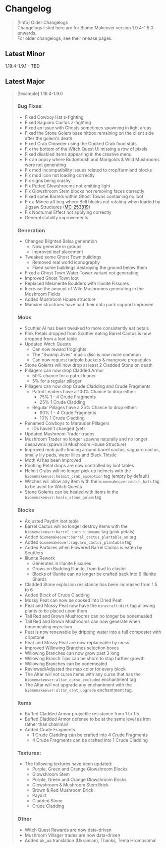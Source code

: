 # Changelog

> [!Info] Older Changelogs  
> Changelogs listed here are for Biome Makeover version 1.9.4-1.9.0 onwards.   
> For older changelogs, see their release pages.

## Latest Minor
1.19.4-1.9.1 - TBD

## Latest Major
> [!example] 1.19.4-1.9.0
> ### Bug Fixes
>- Fixed Cowboy Hat z-fighting
>- Fixed Saguaro Cactus z-fighting
>- Fixed an issue with Ghosts sometimes spawning in light areas
>- Fixed the Stone Golem base hitbox remaining on the client side after the golem's death
>- Fixed Crab Chowder using the Cooked Crab food stats
>- Fix the bottom of the Witch Quest UI missing a row of pixels
>- Fixed disabled items appearing in the creative menu
>- Fix an oopsy where Buttonbush and Marigolds & Wild Mushrooms were not generating
>- Fix mod incompatibility issues related to crop/farmland blocks
>- Fix mod icon not loading correctly
>- Fix signs being crashy
>- Fix Potted Glowshrooms not emitting light
>- Fix Glowshroom Stem blocks not removing faces correctly
>- Fixed some Barrels within Ghost Towns containing no loot
>- Fix a Minecraft bug where Bell blocks not rotating when loaded by Jigsaw Structures ([MC-253819](https://bugs.mojang.com/browse/MC-253819))
>- Fix Nocturnal Effect not applying correctly
>- General stability improvements
>
>### Generation
>- Changed Blighted Balsa generation
> 	- Now generate in groups
> 	- Improved leaf placement
>- Tweaked some Ghost Town buildings
> 	- Removed real world iconography
> 	- Fixed some buildings destroying the ground below them
>- Fixed a Ghost Town Water Tower variant not generating
>- Improved Ghost Town loot
>- Replaced Mesmerite Boulders with Illunite Fissures
>- Increase the amount of Wild Mushrooms generating in the Mushroom Fields
>- Added Mushroom House structure
>- Mansion structures have had their data pack support improved
>
>### Mobs
>- Scuttler AI has been tweaked to more consistently eat petals
>- Pink Petals dropped from Scuttler eating Barrel Cactus is now dropped from a loot table
>- Updated Witch Quests
> 	- Can now reward froglights
> 	- The "Swamp Jives" music disc is now more common
> 	- Can now request tadpole buckets & mangrove propagules
>- Stone Golems will now drop at least 2 Cladded Stone on death
>- Pillagers can now drop Cladded Armor
> 	- 50% chance for a patrol leader
> 	- 5% for a regular pillager
>- Pillagers can now drop Crude Cladding and Crude Fragments
> 	- Patrol Leaders have a 100% Chance to drop either:
> 		- 75% 1 - 4 Crude Fragments
> 		- 25% 1 Crude Cladding
> 	- Regular Pillages have a 25% Chance to drop either:
> 		- 90% 1 - 4 Crude Fragments
> 		- 10% 1 Crude Cladding
>- Renamed Cowboys to Marauder Pillagers
> 	- IDs haven't changed (yet)
>- Updated Mushroom Trader trades
>- Mushroom Trader no longer spawns naturally and no longer despawns (spawn in Mushroom House Structure)
>- Improved mob path-finding around barrel cactus, saguaro cactus, smally lily pads, water lilies and Black Thistle
>- Moth AI has been improved
>- Rootling Petal drops are now controlled by loot tables
>- Helmit Crabs will no longer pick up helmets with the `biomemakeover:helmit_crab_exception` tag (empty by default)
>- Witches will allow any item with the `biomemakeover:witch_hats` tag to be used for Witch Quests
>- Stone Golems can be healed with items in the `biomemakeover:heals_stone_golem` tag
>
>### Blocks
>- Adjusted Paydirt loot table
>- Barrel Cactus will no longer destroy items with the `biomemakeover:barrel_cactus_immune` tag (pink petals)
>- Added `biomemakeover:barrel_cactus_plantable_on` tag
>- Added `biomemakeover:saguaro_cactus_plantable` tag
>- Added Particles when Flowered Barrel Cactus is eaten by Scuttlers 
>- Illunite Rework
>	- Generates in Illunite Fissures
>	- Grows on Budding Illunite, from bud to cluster
>	- Blocks of Illunite can no longer be crafted back into 9 Illunite Shards
>- Cladded Stone explosion resistance has been increased from 1.5 to 6
>- Added Block of Crude Cladding
>- Mossy Peat can now be cooked into Dried Peat
>- Peat and Mossy Peat now have the `minecraft:dirt` tag allowing plants to be placed upon them
>- Tall Red and Brown Mushrooms can no longer be bonemealed
>- Tall Red and Brown Mushrooms can now generate when bonemealing mycelium
>- Peat is now renewable by dripping water into a full composter with dripstone
>- Peat and Mossy Peat are now replaceable by moss
>- Improved Willowing Branches selection boxes
>- Willowing Branches can now grow past 3 long
>- Willowing Branch Tips can be shorn to stop further growth
>- Willowing Branches can be bonemealed
>- Reviewed/Adjusted the map color for every block
>- The Altar will not curse items with any curse that has the `biomemakeover:altar_curse_excluded` enchantment tag
>- The Altar will not upgrade any enchantment with the `biomemakeover:altar_cant_upgrade` enchantment tag.
>
>### Items  
>- Buffed Cladded Armor projectile resistance from 1 to 1.5
>- Buffed Cladded Armor defense to be at the same level as iron rather than chainmail
>- Added Crude Fragments
>	- 1 Crude Cladding can be crafted into 4 Crude Fragments
>	- 4 Crude Fragments can be crafted into 1 Crude Cladding
>	
>### Textures:
>- The following textures have been updated:
>	- Purple, Green and Orange Glowshroom Blocks
>	- Glowshroom Stem
>	- Purple, Green and Orange Glowshroom Bricks
>	- Glowshroom & Mushroom Stem Brick
>	- Brown & Red Mushroom Brick
>	- Paydirt
>	- Cladded Stone
>	- Crude Cladding
>	
>### Other
>- Witch Quest Rewards are now data-driven
>- Mushroom Villager trades are now data-driven
>- Added uk_ua translation (Ukrainian), Thanks, Tema Hromosoma!



